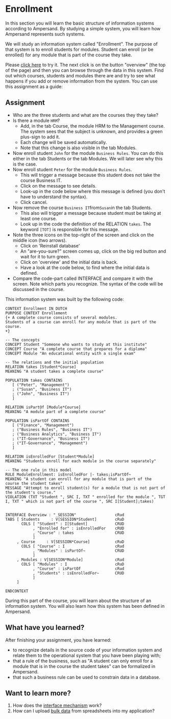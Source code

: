 # Enrollment

In this section you will learn the basic structure of information systems according to Ampersand. By studying a simple system, you will learn how Ampersand represents such systems.

We will study an information system called "Enrollment". The purpose of that system is to enroll students for modules. Student can enroll (or be enrolled) for any module that is part of the course they take.

Please [click here](http://ampersand.tarski.nl/Hawaii) to try it. The next click is on the button "overview" \(the top of the page\) and then you can browse through the data in this system. Find out which courses, students and modules there are and try to see what happens if you add or remove information from the system. You can use this assignment as a guide:

## Assignment

* Who are the three students and what are the courses they they take?
* Is there a module `HRM`?
  * Add, in the tab Course, the module HRM to the Management course. The system sees that the subject is unknown, and provides a green plus-sign to add it.
  * Each change will be saved automatically.
  * Note that this change is also visible in the tab Modules.
* Now enroll student `John` for the module `Business Rules`. You can do this either in the tab Students or the tab Modules. We will later see why this is the case.
* Now enroll student `Peter` for the module `Business Rules`.
  * This will trigger a message because this student does not take the course Business IT.
  * Click on the message to see details.
  * Look-up in the code below where this message is defined \(you don't have to understand the syntax\).
  * Click cancel.
* Now remove the course `Business IT`from`Susan`in  the tab Students. 
  * This also will trigger a message because student must be taking at least one course.
  * Look up in the code the definition of the RELATION `takes`. The keyword `[TOT]` is responsible for this message.
* Note the three icons on the top-right of the screen and click on the middle icon \(two arrows\).
  * Click on 'Reinstall database'
  * An "are-you-sure?" screen comes up, click on the big red button and wait for it to turn green.
  * Click on 'overview' and the initial data is back.
  * Have a look at the code below, to find where the initial data is defined.
* Compare the code-part called INTERFACE and compare it with the screen. Note which parts you recognize. The syntax of the code will be discussed in the course.

This information system was built by the following code:

```
CONTEXT Enrollment IN DUTCH
PURPOSE CONTEXT Enrollement
{+ A complete course consists of several modules.
Students of a course can enroll for any module that is part of the course.
+}

-- The concepts
CONCEPT Student "Someone who wants to study at this institute"
CONCEPT Course "A complete course that prepares for a diploma"
CONCEPT Module "An educational entity with a single exam"

-- The relations and the initial population
RELATION takes [Student*Course]
MEANING "A student takes a complete course"

POPULATION takes CONTAINS
   [ ("Peter", "Management")
   ; ("Susan", "Business IT")
   ; ("John", "Business IT")
   ]

RELATION isPartOf [Module*Course]
MEANING "A module part of a complete course"

POPULATION isPartOf CONTAINS
   [ ("Finance", "Management")
   ; ("Business Rules", "Business IT")
   ; ("Business Analytics", "Business IT")
   ; ("IT-Governance", "Business IT")
   ; ("IT-Governance", "Management")
   ]

RELATION isEnrolledFor [Student*Module]
MEANING "Students enroll for each module in the course separately"

-- The one rule in this model
RULE ModuleEnrollment: isEnrolledFor |- takes;isPartOf~
MEANING "A student can enroll for any module that is part of the course the student takes"
MESSAGE "Attempt to enroll student(s) for a module that is not part of the student's course."
VIOLATION (TXT "Student ", SRC I, TXT " enrolled for the module ", TGT I, TXT " which is not part of the course ", SRC I[Student];takes)


INTERFACE Overview : "_SESSION"                 cRud
TABS [ Students     : V[SESSION*Student]        cRuD
       COLS [ "Student" : I[Student]            CRUD 
            , "Enrolled for" : isEnrolledFor    cRUD
            , "Course" : takes                  CRUD 
            ]
     , Course     : V[SESSION*Course]           cRuD
       COLS [ "Course" : I                      cRud
            , "Modules" : isPartOf~             CRUD
            ]
     , Modules : V[SESSION*Module]              cRud
       COLS [ "Modules" : I                     cRuD
            , "Course" : isPartOf               cRud
            , "Students" : isEnrolledFor~       CRUD
            ]
     ]

ENDCONTEXT
```

During this part of the course, you will learn about the structure of an information system. You will also learn how this system has been defined in Ampersand.

## What have you learned?

After finishing your assignment, you have learned:

* to recognize details in the source code of your information system and relate them to the operational system that you have been playing with;
* that a rule of the business, such as "A student can only enroll for a module that is in the course the student takes" can be formalized in Ampersand.
* that such a business rule can be used to constrain data in a database.

## Want to learn more?

1. How does the [interface mechanism](/syntax/interface.md) work?
2. How can I upload [bulk data](/tutorial/data-in-spreadsheets.md) from spreadsheets into my application?



